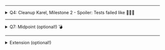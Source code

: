 
<hr />
<details>
<summary>Q4: Cleanup Karel, Milestone 2 - Spoiler: Tests failed like 🦾😀😂</summary>
<details open>
<summary>Description</summary>
Karel has a bit of spring cleaning to do! Karel's world will have beepers in some positions in the bottom row; write a program to have Karel walk across the bottom row and, at each position, pick up a beeper only if one is present. Notice that you've already written the code to check if a beeper is present and only pick up a beeper if one is there from the previous milestone -- you should use your code from the previous milestone as a helper function to help with the decomposition of this problem!

Additionally, note that Karel's starting position will never contain a beeper, so there's no need to check it.

For example, if this is the initial starting world, with some beepers in the first row:

<br />
<img width="600px" src="https://static.us.edusercontent.com/files/wrFTLPTbItmNInxXGsu6vf6Z" />
<br />

This should be the end result, with a clear bottom row:

<br />
<img width="600px" src="https://static.us.edusercontent.com/files/pR9y61NWe7bH7kJ5QaaIlOhn" />
<br />

We've provided you two worlds on which to test your code. You can toggle between them by changing the very last line in the file from run_karel_program('Cleanup1.w') to run_karel_program('Cleanup2.w') (and vice versa) -- you will likely need to press Run (it's fine if you do so without any code written) for the world change to take effect.
</details>
<details>
<summary>Code</summary>

`CleanupKarel.py`
```python
from karel.stanfordkarel import *

"""
File: CleanupKarel.py
--------------------
When you finish writing this file, CleanupKarel should be able to
pick up all beepers from the first row of any sized world and
end in the bottom right corner facing East.
"""

def main():
    """
    You should write your code to make Karel do its task in
    this function. Make sure to delete the 'pass' line before
    starting to write your own code. You should also delete this
    comment and replace it with a better, more descriptive one.
    """
    while no_beepers_present():
        move()
        if beepers_present():
            while beepers_present():
                pick_beeper()

if __name__ == '__main__':
    run_karel_program('Cleanup1.w')
```

`Cleanup1.w`
```yaml
Dimension: (5, 5)
Beeper: (2, 1); 1
Beeper: (4, 1); 1
Beeper: (5, 1); 1
Karel: (1, 1); east
BeeperBag: 0
```

This code executed with no
evident drawback, but at submit time, it exploded 🦾😍:

```text
Test failed!
	Student program crashed with this error:
	File "/home/CleanupKarel.py", line 19, in main
	    if front_is_clear():
	KarelInfiniteException: Executed more than 20000 commands - Karel might be stuck in an infinite loop!
```

After a "little" logic improvement, it passed the tests:

`CleanupKarel.py`
```python
while front_is_clear():
        move()
        if beepers_present():
            while beepers_present():
                pick_beeper()
```

`Cleanup2.w`
```yaml
Dimension: (7, 4)
Beeper: (2, 1); 1
Beeper: (5, 1); 1
Beeper: (3, 1); 1
Beeper: (7, 1); 1
Karel: (1, 1); east
BeeperBag: 0
```
</details>
</details>

<hr />
<details>
<summary>Q7: Midpoint (optional!) 💣</summary>
<details open>
<summary>Description</summary>
As an exercise in solving algorithmic problems, program Karel to place a single beeper at the middle of 1st Street (aka Row). For example, say Karel starts in the 5x5 world pictured in the figure:

<br />
<img width="600px" src="https://static.us.edusercontent.com/files/pqkbrO0wYb8xNzxtFrfPIddw" />
<br />

Karel should end with Karel standing on a beeper in the following position:

<br />
<img width="600px" src="https://static.us.edusercontent.com/files/zGfurKGRTTf4nT9OmEo305HF" />
<br />

Note that the final configuration of the world should have only a single beeper at the midpoint of 1st Street. Along the way, Karel is allowed to place additional beepers wherever it wants to, but must pick them all up again before it finishes. Similarly, if Karel paints/colors any of the corners in the world, they must all be uncolored before Karel finishes.

In solving this problem, you may count on the following facts about the world:

- Karel starts at the bottom left corner, facing east, with an infinite number of beepers in its bag.
- The initial state of the world includes no interior walls or beepers.
- The world need not be square, but you may assume that it is at least as tall as it is wide.

Your program, moreover, can assume the following simplifications:

- If the width of the world is odd, Karel must put the beeper in the center square. If the width is even, Karel may drop the beeper on either of the two center squares.
- It does not matter which direction Karel is facing at the end of the run.

There are many different algorithms you can use to solve this problem so feel free to be creative!

You should make sure your program runs successfully in all of the following worlds (which are just a few different examples to test out the generality of your solution): Midpoint.w (default world), `Midpoint1.w`, `Midpoint2.w`, `Midpoint8.w` .

You can toggle between worlds by changing `Midpoint.w` in the last line of the file (which is currently `run_karel_program`('Midpoint.w') to the filename of your choice (make sure to include the quotation marks around the filename) and running your program.
</details>
<details>
<summary>Code</summary>

<details>
<summary>Python File</summary>

Annnnd now... the most awaited case 🥁

`Midpoint.py`
```python
from karel.stanfordkarel import *

"""
File: Midpoint.py
------------------------
Place a beeper on the middle of the first row.
"""

def main():
    """
    Your code here
    """
    # 1 BLACK
    paint_corner(BLACK)
    if front_is_blocked():
        put_beeper()
        paint_corner(BLANK)

    # 2 BLUE
    move()
    paint_corner(BLUE)
    if front_is_blocked():
        put_beeper()
        paint_corner(BLANK)
        turn_around()
        while front_is_clear():
            move()
            paint_corner(BLANK)

    # 3 CYAN
    move()
    paint_corner(CYAN)
    if front_is_blocked():
        paint_corner(BLANK)
        turn_around()
        while front_is_clear():
            move()
            if corner_color_is(BLUE):
                put_beeper()
            paint_corner(BLANK)

    # 4 DARK_GRAY
    move()
    paint_corner(DARK_GRAY)
    if front_is_blocked():
        paint_corner(BLANK)
        turn_around()
        while front_is_clear():
            move()
            if corner_color_is(CYAN):
                put_beeper()
            paint_corner(BLANK)

    # 5 GRAY
    move()
    paint_corner(GRAY)
    if front_is_blocked():
        paint_corner(BLANK)
        turn_around()
        while front_is_clear():
            move()
            if corner_color_is(GRAY):
                put_beeper()
            paint_corner(BLANK)

    # 6 GREEN
    move()
    paint_corner(GREEN)
    if front_is_blocked():
        paint_corner(BLANK)
        turn_around()
        while front_is_clear():
            move()
            if corner_color_is(CYAN):
                put_beeper()
            paint_corner(BLANK)

    # 7 LIGHT_GRAY
    move()
    paint_corner(LIGHT_GRAY)
    if front_is_blocked():
        paint_corner(BLANK)
        turn_around()
        while front_is_clear():
            move()
            if corner_color_is(DARK_GRAY):
                put_beeper()
            paint_corner(BLANK)

    # 8 MAGENTA
    move()
    paint_corner(MAGENTA)
    if front_is_blocked():
        paint_corner(BLANK)
        turn_around()
        while front_is_clear():
            move()
            if corner_color_is(GRAY):
                put_beeper()
            paint_corner(BLANK)

    # 9 ORANGE
    move()
    paint_corner(ORANGE)
    if front_is_blocked():
        paint_corner(BLANK)
        turn_around()
        while front_is_clear():
            move()
            if corner_color_is(GRAY):
                put_beeper()
            paint_corner(BLANK)

    # 10 PINK
    move()
    paint_corner(PINK)
    if front_is_blocked():
        paint_corner(BLANK)
        turn_around()
        while front_is_clear():
            move()
            if corner_color_is(GREEN):
                put_beeper()
            paint_corner(BLANK)

    # 11 RED
    move()
    paint_corner(RED)
    if front_is_blocked():
        paint_corner(BLANK)
        turn_around()
        while front_is_clear():
            move()
            if corner_color_is(GREEN):
                put_beeper()
            paint_corner(BLANK)

    # 12 WHITE
    move()
    paint_corner(WHITE)
    if front_is_blocked():
        paint_corner(BLANK)
        turn_around()
        while front_is_clear():
            move()
            if corner_color_is(LIGHT_GRAY):
                put_beeper()
            paint_corner(BLANK)

    # 13 YELLOW
    move()
    paint_corner(YELLOW)
    if front_is_blocked():
        paint_corner(BLANK)
        turn_around()
        while front_is_clear():
            move()
            if corner_color_is(LIGHT_GRAY):
                put_beeper()
            paint_corner(BLANK)

def turn_around():
   turn_left()
   turn_left()

if __name__ == '__main__':
    run_karel_program('Midpoint3.w')
```

<b>YES!</b>. This failed.

```text
Test failed!
	Student program crashed with this error:
	File "/home/Midpoint.py", line 115, in main
	    move()
	KarelCrashException: Karel crashed while on avenue 1 and street 1, facing West
	Invalid action: Karel attempted to move, but its front was blocked.
```

NOTE: will come back to this later!

And what about this mind 💥 solution from `Sahaj Singh`.

He used geometry to do the following:

<img src="imgs/q7-SahajSingh-solution.png" />
<details>
<summary>Sahaj Singh solution code</summary>

`ExtensionKarel.py`
```python
from karel.stanfordkarel import *

"""
File: Midpoint.py
------------------------
Place a beeper on the middle of the first row.
"""

def main():
    midpoint_of_square()

"""
Midpoint finder --
First use the diagonal to find the edge of the square (or assumed square)
Then of that edge, Make a downward slope of 1/2, which will find the midpoint of the base of square.
"""

def midpoint_of_square():
    face_east()
    # Finds the edge of the assumed square
    diagonal_of_square()
    # Finds the midpoint
    half_slope_stairs()

# Downward stairs: brings Karel down from the edge of the square.
# This is adjusted to work for both odd and even sqaures.

def half_slope_stairs():
    while no_beepers_present():
        face_south()
        if front_is_clear(): # This if else command is for the odd command to not break when it finds the south wall.
            move()
            if front_is_clear(): # This is the actual stairs function
                move()
                face_west() # Second "if-else command" is for the loop to not break in even world (after encountaring the south wall)
                move()
            else:
                put_beeper()# This "else command" supposed to work
                face_west() # in even square case
        else:
            put_beeper() # This else command supposed to work in odd case.
                         # and it also breaks this while loop
        half_slope_stairs() # This is a call back to the command

"""
Diagonal of square
This makes Karel run across diagonal, to find
a square if the world isn't exactly square.
"""

def diagonal_of_square():
    while front_is_clear():
        move()
        face_north()
        move()
        face_east()
        diagonal_of_square()

# Directions

def face_north():
    while not_facing_north():
        turn_left()

def face_west():
    while not_facing_west():
        turn_left()

def face_east():
    while not_facing_east():
        turn_left()

def face_south():
    while not_facing_south():
        turn_left()
```

</details>

</details>
<details>
<summary>Midpoint Files</summary>

`Midpoint1.w`
```yaml
Dimension: (1, 1)
BeeperBag: INFINITY
Karel: (1, 1); East
Speed: 0.75
```

`Midpoint2.w`
```yaml
Dimension: (2, 2)
Karel: (1, 1); east
BeeperBag: INFINITY
```

`Midpoint3.w`
```yaml
Dimension: (3, 2)
Karel: (1, 1); east
BeeperBag: INFINITY
```

`Midpoint4.w`
```yaml
Dimension: (4, 2)
Karel: (1, 1); east
BeeperBag: INFINITY
```

`Midpoint5.w`
```yaml
Dimension: (5, 10)
Karel: (1, 1); east
BeeperBag: INFINITY
```

`Midpoint6.w`
```yaml
Dimension: (6, 10)
Karel: (1, 1); east
BeeperBag: INFINITY
```

`Midpoint7.w`
```yaml
Dimension: (7, 10)
Karel: (1, 1); east
BeeperBag: INFINITY
```

`Midpoint8.w`
```yaml
Dimension: (8, 10)
Karel: (1, 1); east
BeeperBag: INFINITY
```

`Midpoint.w`
```yaml
Dimension: (9, 9)
Karel: (1, 1); east
BeeperBag: INFINITY
```

`Midpoint10.w`
```yaml
Dimension: (10, 10)
Karel: (1, 1); east
BeeperBag: INFINITY
```

`Midpoint11.w`
```yaml
Dimension: (11, 10)
Karel: (1, 1); east
BeeperBag: INFINITY
```

`Midpoint12.w`
```yaml
Dimension: (12, 10)
Karel: (1, 1); east
BeeperBag: INFINITY
```

`Midpoint13.w`
```yaml
Dimension: (13, 10)
Karel: (1, 1); east
BeeperBag: INFINITY
```

</details>

</details>
</details>

<hr />
<details>
<summary>Extension (optional!)</summary>
<details open>
<summary>Description</summary>
If you finish early, you may optionally write a Karel project of your own choice. Modify this file to use Karel to complete any task of your choosing! Extensions are a great chance for practice and to be creative. Make sure to write comments to explain what your program is doing and update the world to be appropriate for your program. (Notice that you can toggle the rows and columns of Karel's world, and if you right click Karel's world, you'll see a dropdown of other things you can do by clicking!)
</details>
<details>
<summary>Code</summary>

`ExtensionKarel.py`
```python
from karel.stanfordkarel import *

"""
File: ExtensionKarel.py
-----------------------
This file is for optional extension programs.
"""

def main():
    """
    You should write your code to make Karel do its task in
    this function. Make sure to delete the 'pass' line before
    starting to write your own code. You should also delete this
    comment and replace it with a better, more descriptive one.
    """
    crazy_swing()

def turn_right():
    turn_left()
    turn_left()
    turn_left()

def crazy_swing():
    while no_beepers_present():
        if front_is_clear():
            move()
            turn_right()
            if front_is_clear():
                move()
            turn_left()
            if front_is_clear():
                move()
        else:
            turn_left()
            turn_left()
            turn_right()

if __name__ == "__main__":
    run_karel_program()
```

</details>
</details>
